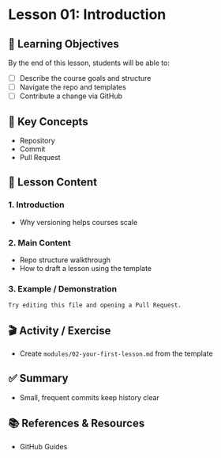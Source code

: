 # Lesson 01: Introduction

## 🎯 Learning Objectives
By the end of this lesson, students will be able to:
- [ ] Describe the course goals and structure
- [ ] Navigate the repo and templates
- [ ] Contribute a change via GitHub

## 📖 Key Concepts
- Repository
- Commit
- Pull Request

## 📝 Lesson Content
### 1. Introduction
- Why versioning helps courses scale

### 2. Main Content
- Repo structure walkthrough
- How to draft a lesson using the template

### 3. Example / Demonstration
```text
Try editing this file and opening a Pull Request.
```

## 🎬 Activity / Exercise
- Create `modules/02-your-first-lesson.md` from the template

## ✅ Summary
- Small, frequent commits keep history clear

## 📚 References & Resources
- GitHub Guides
